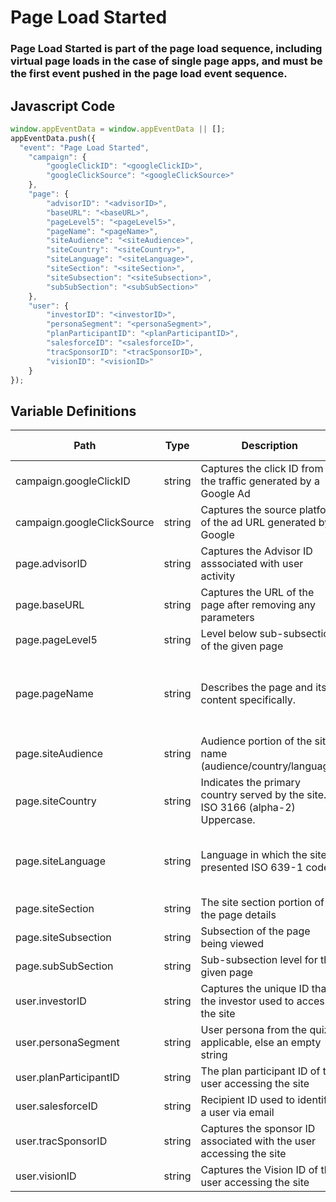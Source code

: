 # Page Load Started

### Page Load Started is part of the page load sequence, including virtual page loads in the case of single page apps, and must be the first event pushed in the page load event sequence.

## Javascript Code
```js
window.appEventData = window.appEventData || [];
appEventData.push({
  "event": "Page Load Started",
    "campaign": {
        "googleClickID": "<googleClickID>",
        "googleClickSource": "<googleClickSource>"
    },
    "page": {
        "advisorID": "<advisorID>",
        "baseURL": "<baseURL>",
        "pageLevel5": "<pageLevel5>",
        "pageName": "<pageName>",
        "siteAudience": "<siteAudience>",
        "siteCountry": "<siteCountry>",
        "siteLanguage": "<siteLanguage>",
        "siteSection": "<siteSection>",
        "siteSubsection": "<siteSubsection>",
        "subSubSection": "<subSubSection>"
    },
    "user": {
        "investorID": "<investorID>",
        "personaSegment": "<personaSegment>",
        "planParticipantID": "<planParticipantID>",
        "salesforceID": "<salesforceID>",
        "tracSponsorID": "<tracSponsorID>",
        "visionID": "<visionID>"
    }
});
```

## Variable Definitions

|Path|Type|Description|Example|Pattern|Min Length|Max Length|Minimum|Maximum|Multiple Of|
| --- | --- | --- | --- | --- | --- | --- | --- | --- | --- |
|campaign.googleClickID|string|Captures the click ID from the traffic generated by a Google Ad||||||||
|campaign.googleClickSource|string|Captures the source platform of the ad URL generated by Google||||||||
|page.advisorID|string|Captures the Advisor ID asssociated with user activity||||||||
|page.baseURL|string|Captures the URL of the page after removing any parameters||||||||
|page.pageLevel5|string|Level below sub-subsection of the given page||||||||
|page.pageName|string|Describes the page and its content specifically. |product - XYZ123, Mens - Tops - Sweaters, Order Confirmation|||||||
|page.siteAudience|string|Audience portion of the site name \(audience\/country\/language\)||||||||
|page.siteCountry|string|Indicates the primary country served by the site. ISO 3166 \(alpha-2\) Uppercase.|US, CA, FR, UK|^[A-Z]{2}$||||||
|page.siteLanguage|string|Language in which the site is presented ISO 639-1 code. |en-us, en-gb, ch-cn, fr-ca, fr-fr, da|^[a-z]{2}([-]{1}[a-z]{2}){0,1}$||||||
|page.siteSection|string|The site section portion of the page details||||||||
|page.siteSubsection|string|Subsection of the page being viewed||||||||
|page.subSubSection|string|Sub-subsection level for the given page||||||||
|user.investorID|string|Captures the unique ID that the investor used to access the site||||||||
|user.personaSegment|string|User persona from the quiz if applicable, else an empty string||||||||
|user.planParticipantID|string|The plan participant ID of the user accessing the site||||||||
|user.salesforceID|string|Recipient ID used to identify a user via email||||||||
|user.tracSponsorID|string|Captures the sponsor ID associated with the user accessing the site||||||||
|user.visionID|string|Captures the Vision ID of the user accessing the site||||||||




